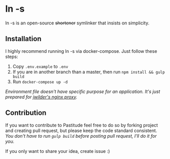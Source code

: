 # ln -s
ln -s is an open-source ~~shortener~~ symlinker that insists on simplicity.

## Installation
I highly recommend running ln -s via docker-compose. Just follow these steps:
 1. Copy `.env.example` to `.env`
 2. If you are in another branch than a master, then run `npm install && gulp build`
 3. Run `docker-compose up -d`

_Environment file doesn't have specific purpose for an application. It's just prepared for [jwilder's nginx proxy](https://github.com/jwilder/nginx-proxy)._

## Contribution
If you want to contribute to Pastitude feel free to do so by forking project and creating pull request, but please keep the code standard consistent. _You don't have to run `gulp build` before posting pull request, I'll do it for you._

If you only want to share your idea, create issue :)
